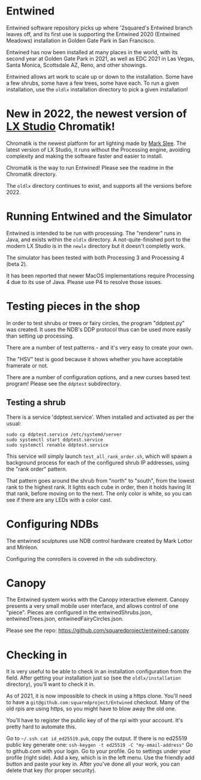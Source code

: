 # Entwined

Entwined software repository picks up where '2squared's Entwined branch leaves off, and its first use is supporting the Entwined 2020 (Entwined Meadows) installation in Golden Gate Park in San Francisco.

Entwined has now been installed at many places in the world, with its second year at Golden Gate Park in
2021, as well as EDC 2021 in Las Vegas, Santa Monica, Scottsdale AZ, Reno, and other showings.

Entwined allows art work to scale up or down to the installation. Some have a few shrubs, some
have a few trees, some have each. To run a given installation, use the `oldlx` installation
directory to pick a given installation!

# New in 2022, the newest version of [LX Studio](http://http://lx.studio/) Chromatik!

Chromatik is the newest platform for art lighting made by [Mark Slee](https://mcslee.com/).
The latest version of LX Studio, it runs without the Processing engine,
avoiding complexity and making the software faster and easier to install.

Chromatik is the way to run Entwined! Please see the readme in the Chromatik 
directory.

The `oldlx` directory continues to exist, and supports all the versions before 2022. 

# Running Entwined and the Simulator

Entwined is intended to be run with processing. The "renderer" runs in Java,
and exists within the `oldlx` directory. A not-quite-finished port to the modern
LX Studio is in the `newlx` directory but it doesn't completly work.

The simulator has been tested with both Processing 3 and Processing 4 (beta 2).

It has been reported that newer MacOS implementations require Processing 4 due to its
use of Java. Please use P4 to resolve those issues.


# Testing pieces in the shop

In order to test shrubs or trees or fairy circles, the program "ddptest.py" was created.
It uses the NDB's DDP protocol thus can be used more easily than setting up processing.

There are a number of test patterns - and it's very easy to create your own.

The "HSV" test is good because it shows whether you have acceptable framerate or not.

There are a number of configuration options, and a new curses based test program! Please
see the `ddptest` subdirectory.

## Testing a shrub

There is a service 'ddptest.service'. When installed and activated as per the usual:
```
sudo cp ddptest.service /etc/systemd/server
sudo systemctl start ddptest.service
sudo systemctl renable ddptest.service
```

This service will simply launch `test_all_rank_order.sh`, which will spawn a background process for each of the configured shrub IP addresses, using the "rank order" pattern.

That pattern goes around the shrub from "north" to "south", from the lowest rank to the highest rank. It lights each cube in order, then it holds having lit that rank, before moving on to the next. The only color is white, so you can see if there are any LEDs
with a color cast.

# Configuring NDBs

The entwined sculptures use NDB control hardware created by Mark Lottor and Minleon.

Configuring the conrollers is covered in the `ndb` subdirectory.

# Canopy

The Entwined system works with the Canopy interactive element. Canopy presents
a very small mobile user interface, and allows control of one "piece". Pieces
are configured in the entwinedShrubs.json, entwinedTrees.json, entwinedFairyCircles.json.

Please see the repo: https://github.com/squaredproject/entwined-canopy

# Checking in

It is very useful to be able to check in an installation configuration from the field. After getting your installation just so (see the `oldlx/installation`
directory), you'll want to check it in.

As of 2021, it is now impossible to check in using a https clone. You'll need to have a `git@github.com:squaredproject/Entwined` checkout. Many of the old
rpis are using https, so you might have to blow away the old one.

You'll have to register the public key of of the rpi with your account. It's pretty hard to automate this.

Go to `~/.ssh`. `cat id_ed25519.pub`, copy the output.
If there is no ed25519 public key generate one: `ssh-keygen -t ed25519 -C "my-email-address"`
Go to github.com with your login. Go to your profile. Go to settings under your profile (right side). Add a key, which is in the left menu. Use the friendly add button and paste your key in. After you've done all your work, you can delete that key (for proper security).


